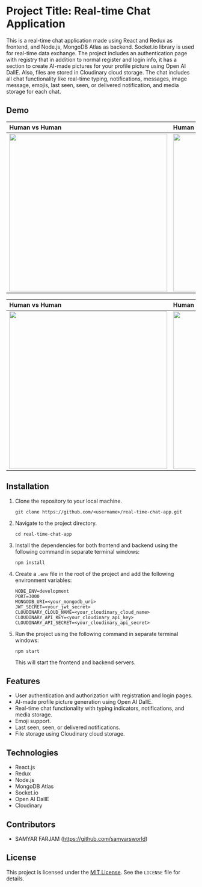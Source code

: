 

# Project Title: Real-time Chat Application

This is a real-time chat application made using React and Redux as frontend, and Node.js, MongoDB Atlas as backend. Socket.io library is used for real-time data exchange. The project includes an authentication page with registry that in addition to normal register and login info, it has a section to create AI-made pictures for your profile picture using Open AI DallE. Also, files are stored in Cloudinary cloud storage. The chat includes all chat functionality like real-time typing, notifications, messages, image message, emojis, last seen, seen, or delivered notification, and media storage for each chat.

<a name="demo"></a>
## Demo
| Human vs Human   | Human vs AI (AI is controlling black)  |
|:----------------------|:------------------|
|<img src="https://drive.google.com/file/d/1_9MeqzsRwzAMEfgVG6DYsn7ZKMYtwS0h/view?usp=share_link" width="420"  frameBorder="0" class="giphy-embed" allowFullScreen /> | <img src="https://drive.google.com/file/d/1-QtIt1Bsb4WhgOXa9ATvRelik_WMAO0d/view?usp=share_link" width="420" frameBorder="0" class="giphy-embed" allowFullScreen /> |

| Human vs Human   | Human vs AI (AI is controlling black)  |
|:----------------------|:------------------|
|<img src="https://drive.google.com/file/d/1-dIbadCR_qVwcq-nw0t0WhULuGN1t3a5/view?usp=share_link" width="420"  frameBorder="0" class="giphy-embed" allowFullScreen /> | <img src="[https://media.giphy.com/media/YNZ1U9FB1VM9KDmdsG/giphy.gif](https://drive.google.com/file/d/1uCXv37W7XtssM-y5RsmXpsv-VnbMzxmR/view?usp=share_link)" width="420" frameBorder="0" class="giphy-embed" allowFullScreen /> |

## Installation

1. Clone the repository to your local machine.

   ```
   git clone https://github.com/<username>/real-time-chat-app.git
   ```

2. Navigate to the project directory.

   ```
   cd real-time-chat-app
   ```

3. Install the dependencies for both frontend and backend using the following command in separate terminal windows:

   ```
   npm install
   ```

4. Create a `.env` file in the root of the project and add the following environment variables:

   ```
   NODE_ENV=development
   PORT=3000
   MONGODB_URI=<your_mongodb_uri>
   JWT_SECRET=<your_jwt_secret>
   CLOUDINARY_CLOUD_NAME=<your_cloudinary_cloud_name>
   CLOUDINARY_API_KEY=<your_cloudinary_api_key>
   CLOUDINARY_API_SECRET=<your_cloudinary_api_secret>
   ```

5. Run the project using the following command in separate terminal windows:

   ```
   npm start
   ```

   This will start the frontend and backend servers.

## Features

- User authentication and authorization with registration and login pages.
- AI-made profile picture generation using Open AI DallE.
- Real-time chat functionality with typing indicators, notifications, and media storage.
- Emoji support.
- Last seen, seen, or delivered notifications.
- File storage using Cloudinary cloud storage.

## Technologies

- React.js
- Redux
- Node.js
- MongoDB Atlas
- Socket.io
- Open AI DallE
- Cloudinary

## Contributors

- SAMYAR FARJAM (https://github.com/samyarsworld)

## License

This project is licensed under the [MIT License](https://opensource.org/licenses/MIT). See the `LICENSE` file for details.
